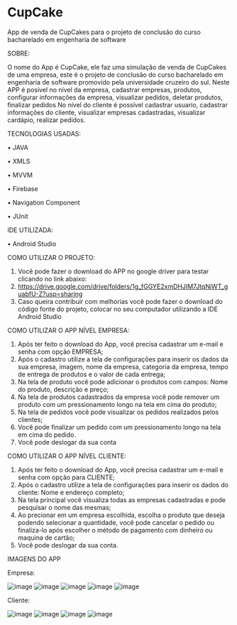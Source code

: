 # CupCake
App de venda de CupCakes para o projeto de conclusão do curso bacharelado em engenharia de software

SOBRE:

O nome do App é CupCake, ele faz uma simulação de venda de CupCakes de uma empresa, este é o projeto de conclusão do curso bacharelado em engenharia de software promovido pela universidade cruzeiro do sul.
Neste APP é posível no nível da empresa, cadastrar empresas, produtos, configurar informações da empresa, visualizar pedidos, deletar produtos, finalizar pedidos
No nível do cliente é possível cadastrar usuario, cadastrar informações do cliente, visualizar empresas cadastradas, visualizar cardápio, realizar pedidos.

TECNOLOGIAS USADAS:

•	JAVA

•	XMLS

•	MVVM

•	Firebase

•	Navigation Component

•	JUnit

IDE UTILIZADA:

•	Android Studio

COMO UTILIZAR O PROJETO:

1.	Você pode fazer o download do APP no google driver para testar clicando no link abaixo:
2.	https://drive.google.com/drive/folders/1g_fGGYE2xmDHJIM7JtqNiWT_guabfU-Z?usp=sharing
3.	Caso queira contribuir com melhorias você pode fazer o download do código fonte do projeto, colocar no seu computador utilizando a IDE Android Studio 

COMO UTILIZAR O APP NÍVEL EMPRESA:

1.	Após ter feito o download do App, você precisa cadastrar um e-mail e senha com opção EMPRESA;
2.	Após o cadastro utilize a tela de configurações para inserir os dados da sua empresa, imagem, nome da empresa, categoria da empresa, tempo de entrega de produtos e o valor de cada entrega;
3.	Na tela de produto você pode adicionar o produtos com campos: Nome do produto, descrição e preço;
4.	Na tela de produtos cadastrados da empresa você pode remover um produto com um pressionamento longo na tela em cima do produto;
5.	Na tela de pedidos você pode visualizar os pedidos realizados pelos clientes;
6.	Você pode finalizar um pedido com um pressionamento longo na tela em cima do pedido.
7.	Você pode deslogar da sua conta

COMO UTILIZAR O APP NÍVEL CLIENTE:

1.	Após ter feito o download do App, você precisa cadastrar um e-mail e senha com opção para CLIENTE;
2.	Após o cadastro utilize a tela de configurações para inserir os dados do cliente: Nome e endereço completo;
3.	Na tela principal você visualiza todas as empresas cadastradas e pode pesquisar o nome das mesmas;
4.	Ao precionar em um empresa escolhida, escolha o produto que deseja podendo selecionar a quantidade, você pode cancelar o pedido ou finaliza-lo após escolher o método de pagamento com dinheiro ou maquina de cartão;
5.	Você pode deslogar da sua conta.

IMAGENS DO APP

Empresa:


![image](https://github.com/Vinicius-Queiroz/CupCake/assets/26033371/ddeb36c5-326c-419a-b457-8fe054c7eb17)
![image](https://github.com/Vinicius-Queiroz/CupCake/assets/26033371/57f1de5b-5b4b-4aee-a631-8ba222faf96c)
![image](https://github.com/Vinicius-Queiroz/CupCake/assets/26033371/3f5eadef-8b57-446d-9353-1062018af43a)
![image](https://github.com/Vinicius-Queiroz/CupCake/assets/26033371/d1037e8e-1af8-46b3-9c19-6f752a543073)
![image](https://github.com/Vinicius-Queiroz/CupCake/assets/26033371/387d591b-9648-4eab-a46c-277a4784a2f6)


Cliente:


![image](https://github.com/Vinicius-Queiroz/CupCake/assets/26033371/62d56d92-f7df-4654-8e5d-af7a21b0baaf)
![image](https://github.com/Vinicius-Queiroz/CupCake/assets/26033371/d9d996ec-a047-4413-a1ea-667367720b7f)
![image](https://github.com/Vinicius-Queiroz/CupCake/assets/26033371/7ce01f9b-f00a-412c-a852-112576bc0230)
![image](https://github.com/Vinicius-Queiroz/CupCake/assets/26033371/29eb36c4-946e-49fc-ba13-77d545d7250a)


